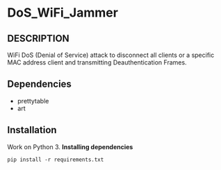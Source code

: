 # DoS_WiFi_Jammer
## DESCRIPTION
WiFi DoS (Denial of Service) attack to disconnect all clients or a specific MAC address client and transmitting Deauthentication Frames.
## Dependencies
- prettytable
- art
## Installation
Work on Python 3.
**Installing dependencies**
```
pip install -r requirements.txt
```
